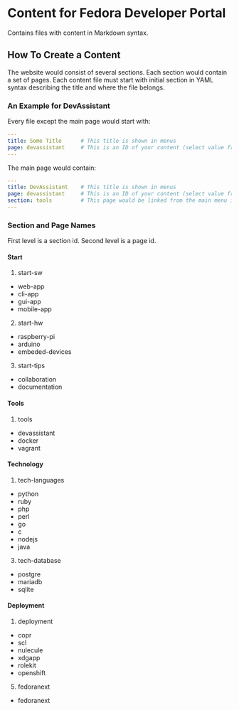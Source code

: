 # Content for Fedora Developer Portal
Contains files with content in Markdown syntax.

## How To Create a Content
The website would consist of several sections. Each section would contain a set of pages.
Each content file must start with initial section in YAML syntax describing the title and where the file belongs.

### An Example for DevAssistant
Every file except the main page would start with:
```yaml
---
title: Some Title      # This title is shown in menus
page: devassistant     # This is an ID of your content (select value from the list below)
---
```
The main page would contain:
```yaml
---
title: DevAssistant    # This title is shown in menus
page: devassistant     # This is an ID of your content (select value from the list below)
section: tools         # This page would be linked from the main menu in a group called tools (select value from the list below)
---
```


### Section and Page Names
First level is a section id. Second level is a page id.

#### Start
1. start-sw
  * web-app
  * cli-app
  * gui-app
  * mobile-app
2. start-hw
  * raspberry-pi
  * arduino
  * embeded-devices
3. start-tips
  * collaboration
  * documentation

#### Tools
1. tools
  * devassistant
  * docker
  * vagrant

#### Technology
1. tech-languages
  * python
  * ruby
  * php
  * perl
  * go
  * c
  * nodejs
  * java
3. tech-database
  * postgre
  * mariadb
  * sqlite

#### Deployment
1. deployment
  * copr
  * scl
  * nulecule
  * xdgapp
  * rolekit
  * openshift
5. fedoranext
  * fedoranext
